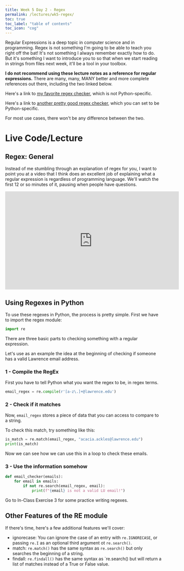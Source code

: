```yaml
---
title: Week 5 Day 2 - Regex
permalink: /lectures/wk5-regex/
toc: true
toc_label: "table of contents"
toc_icon: "cog"
---
```



Regular Expressions is a deep topic in computer science and in programming. Regex is not something I'm going to be able to teach you right off the bat! It's not something I always remember exactly how to do. But it's something I want to introduce you to so that when we start reading in strings from files next week, it'll be a tool in your toolbox. 

**I do not recommend using these lecture notes as a reference for regular expressions.** There are many, many, MANY better and more complete references out there, including the two linked below. 

Here's a link to [my favorite regex checker](https://regexr.com/), which is not Python-specific.

Here's a link to [another pretty good regex checker](https://regex101.com/), which you can set to be Python-specific.

For most use cases, there won't be any difference between the two.

# Live Code/Lecture

## Regex: General

Instead of me stumbling through an explanation of regex for you, I want to point you at a video that I think does an excellent job of explaining what a regular expression is regardless of programming language. We'll watch the first 12 or so minutes of it, pausing when people have questions. 

<iframe width="560" height="315" src="https://www.youtube.com/embed/rhzKDrUiJVk" title="YouTube video player" frameborder="0" allow="accelerometer; autoplay; clipboard-write; encrypted-media; gyroscope; picture-in-picture; web-share" allowfullscreen></iframe>


## Using Regexes in Python

To use these regexes in Python, the process is pretty simple. First we have to import the regex module:

```py
import re
```

There are three basic parts to checking something with a regular expression. 

Let's use as an example the idea at the beginning of checking if someone has a valid Lawrence email address. 

### 1 - Compile the RegEx

First you have to tell Python what you want the regex to be, in regex terms. 

```py
email_regex = re.compile(r'[a-z\.]+@lawrence.edu')
```

### 2 - Check if it matches

Now, `email_regex` stores a piece of data that you can access to compare to a string. 

To check this match, try something like this:

```py
is_match = re.match(email_regex, "acacia.ackles@lawrence.edu")
print(is_match)
```

Now we can see how we can use this in a loop to check these emails. 

### 3 - Use the information somehow

```py
def email_checker(emails):
    for email in emails:
        if not re.search(email_regex, email):
            print(f"{email} is not a valid LU email!")
```

Go to In-Class Exercise 3 for some practice writing regexes.

## Other Features of the RE module

If there's time, here's a few additional features we'll cover:

- ignorecase: You can ignore the case of an entry with `re.IGNORECASE`, or passing `re.I` as an optional third argument ot `re.search()`.
- match: `re.match()` has the same syntax as `re.search()` but only searches the beginning of a string.
- findall: `re.findall()` has the same syntax as `re.search() but will return a list of matches instead of a True or False value.